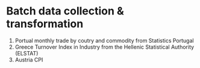 # Batch data collection & transformation
1. Portual monthly trade by coutry and commodity from Statistics Portugal
2. Greece Turnover Index in Industry from the Hellenic Statistical Authority (ELSTAT)
3. Austria CPI

